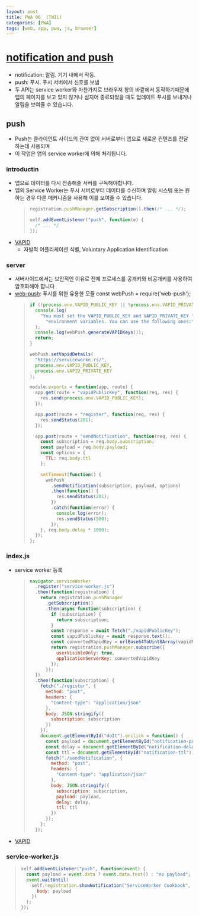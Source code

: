 ```yaml
---
layout: post
title: PWA 06  (TWIL)
categories: [PWA]
tags: [web, app, pwa, js, browser]
---
```


# [notification and push](https://developer.mozilla.org/ko/docs/Web/Progressive_web_apps/Re-engageable_Notifications_Push)

- notification: 알림. 기기 내에서 작동.
- push: 푸시. 푸시 서버에서 신호를 보냄
- 두 API는 service worker와 마찬가지로 브라우저 창의 바깥에서 동작하기때문에 앱의 페이지를 보고 있지 않거나 심지어 종료되었을 때도 업데이트 푸시를 보내거나 알림을 보여줄 수 있습니다.

## push

- Push는 클라이언트 사이드의 관여 없이 서버로부터 앱으로 새로운 컨텐츠를 전달하는데 사용되며
- 이 작업은 앱의 service worker에 의해 처리됩니다.

### introductin

- 앱으로 데이터를 다시 전송해줄 서버를 구독해야합니다.
- 앱의 Service Worker는 푸시 서버로부터 데이터를 수신하며 알림 시스템 또는 원하는 경우 다른 메커니즘을 사용해 이를 보여줄 수 있습니다.
  > ```js
  > registration.pushManager.getSubscription().then(/* ... */);
  > ```
  >
  > ```js
  > self.addEventListener("push", function(e) {
  >   /* ... */
  > });
  > ```
- [VAPID](https://blog.mozilla.org/services/2016/08/23/sending-vapid-identified-webpush-notifications-via-mozillas-push-service/)
  - 자발적 어플리케이션 식별, Voluntary Application Identification

### server

- 서버사이드에서는 보안적인 이유로 전체 프로세스를 공개키와 비공개키를 사용하여 암호화해야 합니다
- [web-push](https://www.npmjs.com/package/web-push): 푸시를 위한 유용한 모듈
  const webPush = require('web-push');
  > ```js
  > if (!process.env.VAPID_PUBLIC_KEY || !process.env.VAPID_PRIVATE_KEY) {
  >   console.log(
  >     "You must set the VAPID_PUBLIC_KEY and VAPID_PRIVATE_KEY " +
  >       "environment variables. You can use the following ones:"
  >   );
  >   console.log(webPush.generateVAPIDKeys());
  >   return;
  > }
  >
  > webPush.setVapidDetails(
  >   "https://serviceworke.rs/",
  >   process.env.VAPID_PUBLIC_KEY,
  >   process.env.VAPID_PRIVATE_KEY
  > );
  > ```
  >
  > ```js
  > module.exports = function(app, route) {
  >   app.get(route + "vapidPublicKey", function(req, res) {
  >     res.send(process.env.VAPID_PUBLIC_KEY);
  >   });
  >
  >   app.post(route + "register", function(req, res) {
  >     res.sendStatus(201);
  >   });
  >
  >   app.post(route + "sendNotification", function(req, res) {
  >     const subscription = req.body.subscription;
  >     const payload = req.body.payload;
  >     const options = {
  >       TTL: req.body.ttl
  >     };
  >
  >     setTimeout(function() {
  >       webPush
  >         .sendNotification(subscription, payload, options)
  >         .then(function() {
  >           res.sendStatus(201);
  >         })
  >         .catch(function(error) {
  >           console.log(error);
  >           res.sendStatus(500);
  >         });
  >     }, req.body.delay * 1000);
  >   });
  > };
  > ```

### index.js

- service worker 등록
  > ```js
  > navigator.serviceWorker
  >   .register("service-worker.js")
  >   .then(function(registration) {
  >     return registration.pushManager
  >       .getSubscription()
  >       .then(async function(subscription) {
  >         if (subscription) {
  >           return subscription;
  >         }
  >         const response = await fetch("./vapidPublicKey");
  >         const vapidPublicKey = await response.text();
  >         const convertedVapidKey = urlBase64ToUint8Array(vapidPublicKey);
  >         return registration.pushManager.subscribe({
  >           userVisibleOnly: true,
  >           applicationServerKey: convertedVapidKey
  >         });
  >       });
  >   })
  >   .then(function(subscription) {
  >     fetch("./register", {
  >       method: "post",
  >       headers: {
  >         "Content-type": "application/json"
  >       },
  >       body: JSON.stringify({
  >         subscription: subscription
  >       })
  >     });
  >     document.getElementById("doIt").onclick = function() {
  >       const payload = document.getElementById("notification-payload").value;
  >       const delay = document.getElementById("notification-delay").value;
  >       const ttl = document.getElementById("notification-ttl").value;
  >       fetch("./sendNotification", {
  >         method: "post",
  >         headers: {
  >           "Content-type": "application/json"
  >         },
  >         body: JSON.stringify({
  >           subscription: subscription,
  >           payload: payload,
  >           delay: delay,
  >           ttl: ttl
  >         })
  >       });
  >     };
  >   });
  > ```
- [VAPID](https://blog.mozilla.org/services/2016/08/23/sending-vapid-identified-webpush-notifications-via-mozillas-push-service/)

### service-worker.js

> ```js
> self.addEventListener("push", function(event) {
>   const payload = event.data ? event.data.text() : "no payload";
>   event.waitUntil(
>     self.registration.showNotification("ServiceWorker Cookbook", {
>       body: payload
>     })
>   );
> });
> ```
